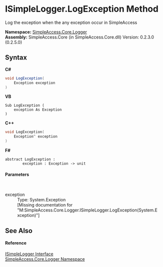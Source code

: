 # ISimpleLogger.LogException Method 
 

Log the exception when the any exception occur in SimpleAccess

**Namespace:**&nbsp;<a href="N_SimpleAccess_Core_Logger">SimpleAccess.Core.Logger</a><br />**Assembly:**&nbsp;SimpleAccess.Core (in SimpleAccess.Core.dll) Version: 0.2.3.0 (0.2.5.0)

## Syntax

**C#**<br />
``` C#
void LogException(
	Exception exception
)
```

**VB**<br />
``` VB
Sub LogException ( 
	exception As Exception
)
```

**C++**<br />
``` C++
void LogException(
	Exception^ exception
)
```

**F#**<br />
``` F#
abstract LogException : 
        exception : Exception -> unit 

```


#### Parameters
&nbsp;<dl><dt>exception</dt><dd>Type: System.Exception<br />\[Missing <param name="exception"/> documentation for "M:SimpleAccess.Core.Logger.ISimpleLogger.LogException(System.Exception)"\]</dd></dl>

## See Also


#### Reference
<a href="T_SimpleAccess_Core_Logger_ISimpleLogger">ISimpleLogger Interface</a><br /><a href="N_SimpleAccess_Core_Logger">SimpleAccess.Core.Logger Namespace</a><br />